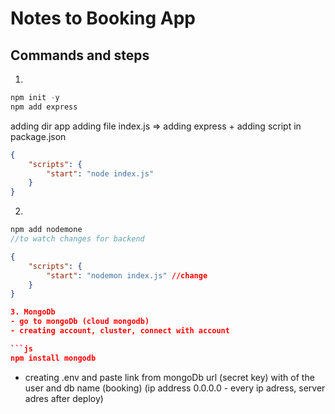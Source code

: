 # Notes to Booking App


## Commands and steps
1. 
```js
npm init -y
npm add express
```
adding dir app
adding file index.js => adding express + adding script in package.json
```json
{
    "scripts": {
        "start": "node index.js"
    }
}
```
2.
```js
npm add nodemone
//to watch changes for backend
```
```json
{
    "scripts": {
        "start": "nodemon index.js" //change
    }
}

3. MongoDb
- go to mongoDb (cloud mongodb)
- creating account, cluster, connect with account

```js
npm install mongodb
```
- creating .env and paste link from mongoDb url (secret key) with <password> of the user and db name (booking) (ip address 0.0.0.0 - every ip adress, server adres after deploy)